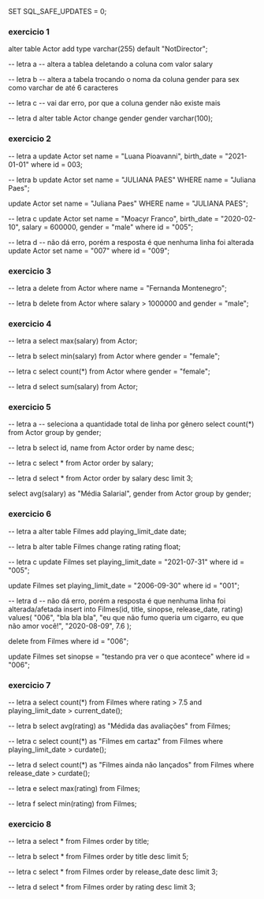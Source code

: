 SET SQL_SAFE_UPDATES = 0;
### exercicio 1
alter table Actor
add type varchar(255) default "NotDirector";

-- letra a
-- altera a tablea deletando a coluna com valor salary

-- letra b
-- altera a tabela trocando o noma da coluna gender para sex como varchar de até 6 caracteres

-- letra c
-- vai dar erro, por que a coluna gender não existe mais

-- letra d
alter table Actor
change gender gender varchar(100);

### exercicio 2
-- letra a
update Actor
set name = "Luana Pioavanni", birth_date = "2021-01-01"
where id = 003;

-- letra b
update Actor
set name = "JULIANA PAES"
WHERE name = "Juliana Paes";

update Actor
set name = "Juliana Paes"
WHERE name = "JULIANA PAES";

-- letra c
update Actor
set 
	name = "Moacyr Franco",
	birth_date = "2020-02-10",
    salary = 600000,
    gender = "male"
where id = "005";

-- letra d
-- não dá erro, porém a resposta é que nenhuma linha foi alterada
update Actor
set name = "007"
where id = "009";

### exercicio 3
-- letra a 
delete from Actor
where name = "Fernanda Montenegro";

-- letra b
delete from Actor
where 
salary > 1000000 and 
gender = "male";

### exercicio 4
-- letra a
select max(salary) from Actor;

-- letra b
select min(salary) from Actor
where gender = "female";

-- letra c
select count(*) from Actor
where gender = "female";

-- letra d
select sum(salary) from Actor;

### exercicio 5
-- letra a
-- seleciona a quantidade total de linha por gênero
select count(*)
from Actor
group by gender;

-- letra b
select id, name
from Actor
order by name desc;

-- letra c
select * from Actor
order by salary;

-- letra d
select * from Actor
order by salary desc
limit 3;

select avg(salary) as "Média Salarial", gender
from Actor
group by gender;

### exercicio 6
-- letra a
alter table Filmes
add playing_limit_date date;

-- letra b
alter table Filmes
change rating rating float;

-- letra c
update Filmes
set playing_limit_date = "2021-07-31"
where id = "005";

update Filmes
set playing_limit_date = "2006-09-30"
where id = "001";

-- letra d
-- não dá erro, porém a resposta é que nenhuma linha foi alterada/afetada
insert into Filmes(id, title, sinopse, release_date, rating)
values(
"006",
"bla bla bla",
"eu que não fumo queria um cigarro, eu que não amor você!",
"2020-08-09",
7.6
);

delete from Filmes
where id = "006";

update Filmes
set sinopse = "testando pra ver o que acontece"
where id = "006";

### exercicio 7
-- letra a
select count(*) from Filmes
where rating > 7.5 and 
playing_limit_date > current_date();

-- letra b
select avg(rating) as "Médida das avaliações" 
from Filmes;

-- letra c
select count(*) as "Filmes em cartaz"
from Filmes
where playing_limit_date > curdate();

-- letra d
select count(*) as "Filmes ainda não lançados"
from Filmes
where release_date > curdate();

-- letra e
select max(rating) from Filmes;

-- letra f
select min(rating) from Filmes;

### exercicio 8
-- letra a
select * from Filmes
order by title;

-- letra b
select * from Filmes
order by title desc
limit 5;

-- letra c
select * from Filmes
order by release_date desc
limit 3;

-- letra d
select * from Filmes
order by rating desc
limit 3;

